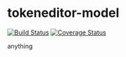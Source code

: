 # tokeneditor-model

[![Build Status](https://travis-ci.org/acdh-oeaw/tokeneditor-model.svg?branch=master)](https://travis-ci.org/acdh-oeaw/tokeneditor-model)
[![Coverage Status](https://coveralls.io/repos/github/acdh-oeaw/tokeneditor-model/badge.svg?branch=master)](https://coveralls.io/github/acdh-oeaw/tokeneditor-model?branch=master)

anything
